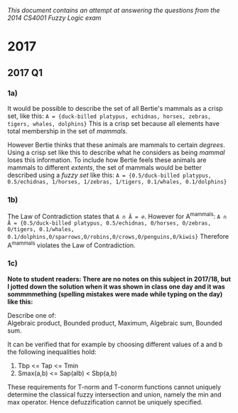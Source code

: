 
*This document contains an attempt at answering the questions from the 2014 CS4001 Fuzzy Logic exam*

# 2017

## 2017 Q1

### 1a)
It would be possible to describe the set of all Bertie's mammals as a crisp set, like this:
`A = {duck-billed platypus, echidnas, horses, zebras, tigers, whales, dolphins}`
This is a crisp set because all elements have total membership in the set of *mammals*.

However Bertie thinks that these animals are mammals to certain *degrees*. Using a crisp set like this to describe what he considers as being *mammal* loses this information. To include how Bertie feels these animals are mammals to different *extents*, the set of mammals would be better described using a *fuzzy set* like this:
`A = {0.5/duck-billed platypus, 0.5/echidnas, 1/horses, 1/zebras, 1/tigers, 0.1/whales, 0.1/dolphins}`

### 1b)
The Law of Contradiction states that `A ∩ Ã = ∅`. However for A<sup>mammals</sup>:
`A ∩ Ã = {0.5/duck-billed platypus, 0.5/echidnas, 0/horses, 0/zebras, 0/tigers, 0.1/whales, 0.1/dolphins,0/sparrows,0/robins,0/crows,0/penguins,0/kiwis}`
Therefore A<sup>mammals</sup> violates the Law of Contradiction.

### 1c)

**Note to student readers: There are no notes on this subject in 2017/18, but I jotted down the solution when it was shown in class one day and it was sommmmething (spelling mistakes were made while typing on the day) like this:**

Describe one of:  
Algebraic product, Bounded product, Maximum, Algebraic sum, Bounded sum.

It can be verified that for example by choosing different values of a and b the following inequalities hold:
1. Tbp <= Tap <= Tmin
2. Smax(a,b) <= Sap(alb) < Sbp(a,b)

These requirements for T-norm and T-conorm functions cannot uniquely determine the classical fuzzy intersection and union, namely the min and max operator. Hence defuzzification cannot be uniquely specified.
